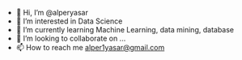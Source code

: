 - 👋 Hi, I’m @alperyasar
- 👀 I’m interested in Data Science
- 🌱 I’m currently learning Machine Learning, data mining, database
- 💞️ I’m looking to collaborate on ...
- 📫 How to reach me alper1yasar@gmail.com

<!---
alperyasar/alperyasar is a ✨ special ✨ repository because its `README.md` (this file) appears on your GitHub profile.
You can click the Preview link to take a look at your changes.
--->
